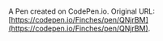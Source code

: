 # 

A Pen created on CodePen.io. Original URL: [https://codepen.io/Finches/pen/QNjrBM](https://codepen.io/Finches/pen/QNjrBM).

